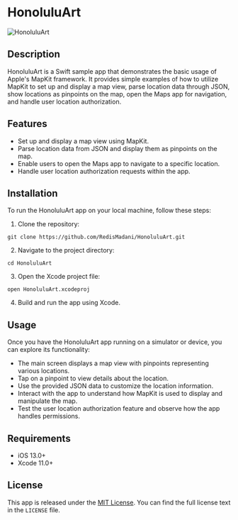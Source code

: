 # HonoluluArt

![HonoluluArt](https://github.com/RedisMadani/HonoluluArt/assets/136177376/0626f942-158b-4f99-8823-4cdb98c86edc)

## Description

HonoluluArt is a Swift sample app that demonstrates the basic usage of Apple's MapKit framework. It provides simple examples of how to utilize MapKit to set up and display a map view, parse location data through JSON, show locations as pinpoints on the map, open the Maps app for navigation, and handle user location authorization.

## Features

- Set up and display a map view using MapKit.
- Parse location data from JSON and display them as pinpoints on the map.
- Enable users to open the Maps app to navigate to a specific location.
- Handle user location authorization requests within the app.

## Installation

To run the HonoluluArt app on your local machine, follow these steps:

1. Clone the repository:

```
git clone https://github.com/RedisMadani/HonoluluArt.git
```

2. Navigate to the project directory:

```
cd HonoluluArt
```

3. Open the Xcode project file:

```
open HonoluluArt.xcodeproj
```

4. Build and run the app using Xcode.

## Usage

Once you have the HonoluluArt app running on a simulator or device, you can explore its functionality:

- The main screen displays a map view with pinpoints representing various locations.
- Tap on a pinpoint to view details about the location.
- Use the provided JSON data to customize the location information.
- Interact with the app to understand how MapKit is used to display and manipulate the map.
- Test the user location authorization feature and observe how the app handles permissions.

## Requirements

- iOS 13.0+
- Xcode 11.0+

## License

This app is released under the [MIT License](https://opensource.org/licenses/MIT). You can find the full license text in the `LICENSE` file.
